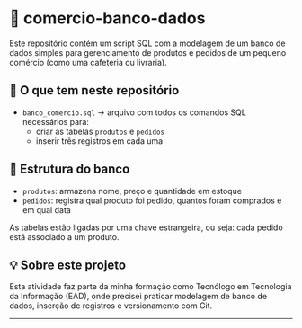 # 🛒 comercio-banco-dados

Este repositório contém um script SQL com a modelagem de um banco de dados simples para gerenciamento de produtos e pedidos de um pequeno comércio (como uma cafeteria ou livraria).

## 📑 O que tem neste repositório

- `banco_comercio.sql` → arquivo com todos os comandos SQL necessários para:
  - criar as tabelas `produtos` e `pedidos`
  - inserir três registros em cada uma

## 🧱 Estrutura do banco

- `produtos`: armazena nome, preço e quantidade em estoque
- `pedidos`: registra qual produto foi pedido, quantos foram comprados e em qual data

As tabelas estão ligadas por uma chave estrangeira, ou seja: cada pedido está associado a um produto.

## 💡 Sobre este projeto

Esta atividade faz parte da minha formação como Tecnólogo em Tecnologia da Informação (EAD), onde precisei praticar modelagem de banco de dados, inserção de registros e versionamento com Git.

---
